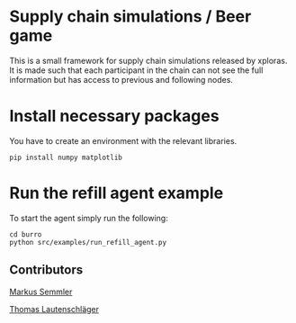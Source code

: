 # Supply chain simulations / Beer game

This is a small framework for supply chain simulations released by xploras. It is made such that each participant in the
chain can not see the full information but has access to previous and following nodes.

# Install necessary packages

You have to create an environment with the relevant libraries.

```
pip install numpy matplotlib
```

# Run the refill agent example

To start the agent simply run the following:
```
cd burro
python src/examples/run_refill_agent.py
```

## Contributors

[Markus Semmler](https://github.com/kosmitive/ )

[Thomas Lautenschläger](https://github.com/kosmitive/ )
